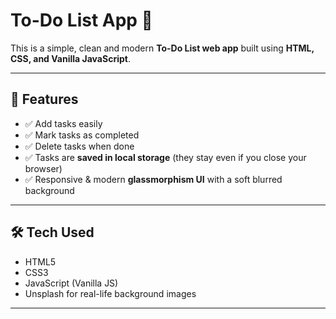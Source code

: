# To-Do List App 📝

This is a simple, clean and modern **To-Do List web app** built using **HTML, CSS, and Vanilla JavaScript**.

---

## 📌 Features

- ✅ Add tasks easily
- ✅ Mark tasks as completed
- ✅ Delete tasks when done
- ✅ Tasks are **saved in local storage** (they stay even if you close your browser)
- ✅ Responsive & modern **glassmorphism UI** with a soft blurred background

---

## 🛠️ Tech Used

- HTML5
- CSS3
- JavaScript (Vanilla JS)
- Unsplash for real-life background images


------
